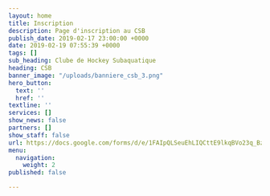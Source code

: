 ```yaml
---
layout: home
title: Inscription
description: Page d'inscription au CSB
publish_date: 2019-02-17 23:00:00 +0000
date: 2019-02-19 07:55:39 +0000
tags: []
sub_heading: Clube de Hockey Subaquatique
heading: CSB
banner_image: "/uploads/banniere_csb_3.png"
hero_button:
  text: ''
  href: ''
textline: ''
services: []
show_news: false
partners: []
show_staff: false
url: https://docs.google.com/forms/d/e/1FAIpQLSeuEhLIQCttE9lkqBVo23q_BzTL0OoZ7WfI41MIkqEazdjbeA/viewform?embedded=true
menu:
  navigation:
    weight: 2
published: false

---
```

